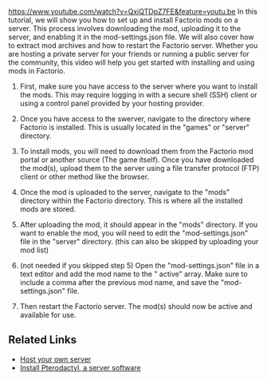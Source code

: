 
https://www.youtube.com/watch?v=QxiQTDpZ7FE&feature=youtu.be
In this tutorial, we will show you how to set up and install Factorio mods on a server. This process involves
downloading the mod, uploading it to the server, and enabling it in the mod-settings.json file. We will also cover how
to extract mod archives and how to restart the Factorio server. Whether you are hosting a private server for your
friends or running a public server for the community, this video will help you get started with installing and using
mods in Factorio.

1. First, make sure you have access to the server where you want to install the mods. This may require logging in with a
   secure shell (SSH) client or using a control panel provided by your hosting provider.


2. Once you have access to the swerver, navigate to the directory where Factorio is installed. This is usually located in
   the "games" or "server" directory.


3. To install mods, you will need to download them from the Factorio mod portal or another source (The game itself).
   Once you have downloaded the mod(s), upload them to the server using a file transfer protocol (FTP) client or other
   method like the browser.


4. Once the mod is uploaded to the server, navigate to the "mods" directory within the Factorio directory. This is where
   all the installed mods are stored.


5. After uploading the mod, it should appear in the "mods" directory. If you want to enable the mod, you will need to
   edit the "mod-settings.json" file in the "server" directory. (this can also be skipped by uploading your mod list)


6. (not needed if you skipped step 5) Open the "mod-settings.json" file in a text editor and add the mod name to the "
   active" array. Make sure to include a comma after the previous mod name, and save the "mod-settings.json" file.


7. Then restart the Factorio server. The mod(s) should now be active and available for use.


## Related Links
* [Host your own server](../../Hosting/Introduction-to-Server-Hosting.md)
* [Install Pterodactyl, a server software](../../Hosting/Applications/Pterodactyl.md)

